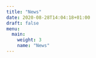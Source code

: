 ```yaml
---
title: "News"
date: 2020-08-28T14:04:18+01:00
draft: false
menu:
  main:
    weight: 3
    name: "News"
---
```

